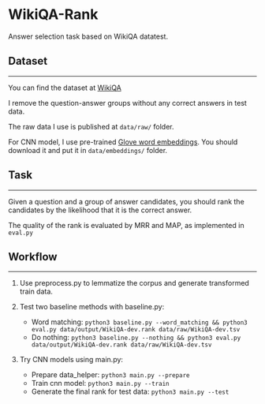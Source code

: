 # WikiQA-Rank
Answer selection task based on WikiQA datatest.

## Dataset

---

You can find the dataset at [WikiQA](https://www.microsoft.com/en-us/research/publication/wikiqa-a-challenge-dataset-for-open-domain-question-answering/)

I remove the question-answer groups without any correct answers in test data.

The raw data I use is published at `data/raw/` folder.

For CNN model, I use pre-trained [Glove word embeddings](http://nlp.stanford.edu/projects/glove/). You should download it and put it in `data/embeddings/` folder.

## Task

---

Given a question and a group of answer candidates, you should rank the candidates by the likelihood that it is the correct answer.

The quality of the rank is evaluated by MRR and MAP, as implemented in `eval.py`


## Workflow

---

1. Use preprocess.py to lemmatize the corpus and generate transformed train data.

2. Test two baseline methods with baseline.py:
    
    * Word matching: `python3 baseline.py --word_matching && python3 eval.py data/output/WikiQA-dev.rank data/raw/WikiQA-dev.tsv`
    * Do nothing: `python3 baseline.py --nothing && python3 eval.py data/output/WikiQA-dev.rank data/raw/WikiQA-dev.tsv`
    
3. Try CNN models using main.py:

    * Prepare data_helper: `python3 main.py --prepare`
    * Train cnn model: `python3 main.py --train`
    * Generate the final rank for test data: `python3 main.py --test`
    
    
    
